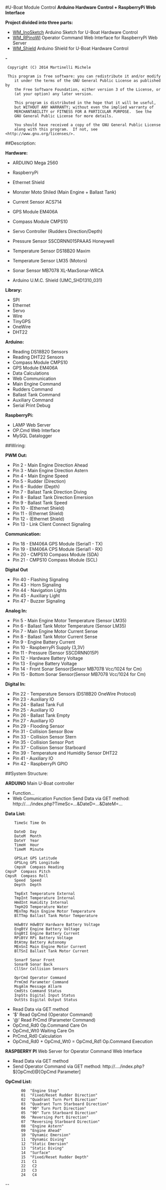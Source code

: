 #U-Boat Module Control
**Arduino Hardware Control + RaspberryPi Web Interface**

**Project divided into three parts:**

* [WM_InoSketch](WM_InoSketch/) Arduino Sketch for U-Boat Hardware Control 
* [WM_RPinoWI](WM_RPinoWI/)  Operator Command Web Interface for RaspberryPi Web Server
* [WM_Shield](WM_Shield/) Arduino Shield for U-Boat Hardware Control

**-**

     Copyright (C) 2014 Martinelli Michele

     This program is free software: you can redistribute it and/or modify
    	it under the terms of the GNU General Public License as published by
    	the Free Software Foundation, either version 3 of the License, or
    	(at your option) any later version.

    	This program is distributed in the hope that it will be useful,
    	but WITHOUT ANY WARRANTY; without even the implied warranty of
    	MERCHANTABILITY or FITNESS FOR A PARTICULAR PURPOSE.  See the
    	GNU General Public License for more details.

    	You should have received a copy of the GNU General Public License
    	along with this program.  If not, see <http://www.gnu.org/licenses/>.
     

##Description:

**Hardware:**
  * ARDUINO Mega 2560
  * RaspberryPi
  * Ethernet Shield
  * Monster Moto Shiled (Main Engine + Ballast Tank)
  * Current Sensor ACS714
  * GPS Module EM406A
  * Compass Module CMPS10
  * Servo Controller (Rudders Direction/Depth)
  * Pressure Sensor SSCDRNN015PAAA5 Honeywell
  * Temperature Sensor DS18B20 Maxim
  * Temperature Sensor LM35 (Motors)
  * Sonar Sensor MB7078 XL-MaxSonar-WRCA 

  * Arduino U.M.C. Shield (UMC_SHD1310_031)
  
**Library:**
  * SPI
  * Ethernet
  * Servo
  * Wire
  * TinyGPS
  * OneWire
  * DHT22

**Arduino:**
 * Reading DS18B20 Sensors
 * Reading DHT22 Sensors
 * Compass Module CMPS10
 * GPS Module EM406A
 * Data Calculations
 * Web Communication
 * Main Engine Command
 * Rudders Command
 * Ballast Tank Command
 * Auxiliary Command
 * Serial Print Debug

**RaspberryPi:**
 * LAMP Web Server
 * OP.Cmd Web Interface
 * MySQL Datalogger

##Wiring:

**PWM Out:**
  * Pin 2  - Main Engine Direction Ahead
  * Pin 3  - Main Engine Direction Astern
  * Pin 4  - Main Engine Speed
  * Pin 5  - Rudder (Direction)
  * Pin 6  - Rudder (Depth)
  * Pin 7  - Ballast Tank Direction Diving
  * Pin 8  - Ballast Tank Direction Emersion
  * Pin 9  - Ballast Tank Speed
  * Pin 10 - (Ethernet Shield)
  * Pin 11 - (Ethernet Shield)
  * Pin 12 - (Ethernet Shield)
  * Pin 13 - Link Client Connect Signaling

**Communication:**
  * Pin 18 - EM406A GPS Module (Serial1 - TX)
  * Pin 19 - EM406A CPS Module (Serial1 - RX)
  * Pin 20 - CMPS10 Compass Module (SDA)
  * Pin 21 - CMPS10 Compass Module (SCL)

**Digital Out**
  * Pin 40 - Flashing Signaling
  * Pin 43 - Horn Signaling 
  * Pin 44 - Navigation Lights
  * Pin 45 - Auxiliary Light
  * Pin 47 - Buzzer Signaling

**Analog In:**

  * Pin 5  - Main Engine Motor Temperature (Sensor LM35)
  * Pin 6  - Ballast Tank Motor Temperature (Sensor LM35)
  * Pin 7  - Main Engine Motor Current Sense
  * Pin 8  - Ballast Tank Motor Current Sense
  * Pin 9  - Engine Battery Current
  * Pin 10 - RaspberryPi Supply (3,3V)
  * Pin 11 - Pressure (Sensor SSCDRNN015P)
  * Pin 12 - Hardware Battery Voltage
  * Pin 13 - Engine Battery Voltage
  * Pin 14 - Front Sonar Sensor(Sensor MB7078 Vcc/1024 for Cm)
  * Pin 15 - Bottom Sonar Sensor(Sensor MB7078 Vcc/1024 for Cm)

**Digital In:**
  * Pin 22 - Temperature Sensors (DS18B20 OneWire Protocol)
  * Pin 23 - Auxiliary IO
  * Pin 24 - Ballast Tank Full
  * Pin 25 - Auxiliary IO
  * Pin 26 - Ballast Tank Empty
  * Pin 27 - Auxiliary IO
  * Pin 29 - Flooding Sensor
  * Pin 31 - Collision Sensor Bow
  * Pin 33 - Collision Sensor Stern
  * Pin 35 - Collision Sensor Port
  * Pin 37 - Collision Sensor Starboard
  * Pin 39 - Temperature and Humidity Sensor DHT22
  * Pin 41 - Auxiliary IO
  * Pin 42 - RaspberryPi GPIO
 

##System Structure:

**ARDUINO**
Main U-Boat controller
- Function...
- Web Comunication Function
     Send Data via GET method:   
  	http://..../index.php?TimeSc=...&DateD=...&DateM=...

**Data List:**
	
	
       	TimeSc Time On
       	       	
     	DateD  Day
     	DateM  Month
     	DateY  Year
     	TimeH  Hour
     	TimeM  Minute
     	
     	GPSLat GPS Latitude
     	GPSLng GPS Longitude
     	CmpsH  Compass Heading
	CmpsP  Compass Pitch
	CmpsR  Compass Roll
     	Speed  Speed
     	Depth  Depth
     	     	   	
     	TmpExt Temperature External
     	TmpInt Temperature Internal
     	HmdInt Humidity Internal
     	TmpH2O Temperature Water
     	MEnTmp Main Engine Motor Temperature
     	BlTTmp Ballast Tank Motor Temperature
     	
     	HdwBtV HdwBtV Hardware Battery Voltage
     	EngBtV Engine Battery Voltage
     	EngBtI Engine Battery Current
     	RPiBtV RPi Battery Voltage
     	BtAtmy Battery Autonomy
     	MEnSnI Main Engine Motor Current
     	BlTSnI Ballast Tank Motor Current
     	
     	SonarF Sonar Front
     	SonarB Sonar Back
     	CllSnr Collision Sensors
     	
     	OprCmd Operator Command
     	PrmCmd Parameter Command
     	MsgAlm Message Allarm
     	CmdSts Command Status
     	InpSts Digital Input Status
     	OutSts Digital Output Status
     	   

- 	Read Data via GET method
- 	'$' Read OpCmd (Operator Command)
- 	'@' Read PrCmd (Parameter Command)
- 	OpCmd_Rd0 Op.Command Care On
- 	OpCmd_Wt0 Waiting Care On
- 	PrCmd_Rd0 Calculation
- 	OpCmd_Rd0 + OpCmd_Wt0 = OpCmd_Rd1 Op.Command Execution


**RASPBERRY PI**
Web Server for Operator Command Web Interface
-  Read Data via GET method
-  Send Operator Command via GET method:
	http://..../index.php?$[OpCmd]@[OpCmd Parameter]

**OpCmd List:**
	
	
           00  "Engine Stop"
           01  "Fixed/Reset Rudder Direction"
           02  "Quadrant Turn Port Direction"
           03  "Quadrant Turn Starboard Direction"
           04  "90° Turn Port Direction"
           05  "90° Turn Starboard Direction"
           06  "Reversing Port Direction"
           07  "Reversing Starboard Direction"
           08  "Engine Astern"
           09  "Engine Ahead"
           10  "Dynamic Emersion"
           11  "Dynamic Diving"
           12  "Static Emersion"
           13  "Static Diving"
           14  "Surface"
           15  "Fixed/Reset Rudder Depth"
           21   C1
           22   C2
           23   C3
           24   C4

--
